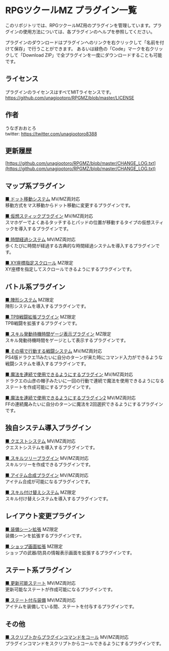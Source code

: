 # RPGツクールMZ  プラグイン一覧
このリポジトリでは、RPGツクールMZ用のプラグインを管理しています。プラグインの使用方法については、各プラグインのヘルプを参照してください。

プラグインのダウンロードはプラグインへのリンクを右クリックして「名前を付けて保存」で行うことができます。
あるいは緑色の「Code」マークを右クリックして「Download ZIP」で全プラグインを一度にダウンロードすることも可能です。

## ライセンス
プラグインのライセンスはすべてMITライセンスです。 
https://github.com/unagiootoro/RPGMZ/blob/master/LICENSE

## 作者
うなぎおおとろ  
twitter: https://twitter.com/unagiootoro8388

## 更新履歴
[https://github.com/unagiootoro/RPGMZ/blob/master/CHANGE_LOG.txt](https://github.com/unagiootoro/RPGMZ/blob/master/CHANGE_LOG.txt)

## マップ系プラグイン
[■ ドット移動システム](https://raw.githubusercontent.com/unagiootoro/RPGMZ/master/DotMoveSystem.js) MV/MZ両対応  
移動方式をマス移動からドット移動に変更するプラグインです。

[■ 仮想スティックプラグイン](https://raw.githubusercontent.com/unagiootoro/RPGMZ/master/VirtualPad.js) MV/MZ両対応  
スマホゲーでよくあるタッチするとパッドの位置が移動するタイプの仮想スティックを導入するプラグインです。

[■ 時間経過システム](https://raw.githubusercontent.com/unagiootoro/RPGMZ/master/AdvanceTimeSystem.js) MV/MZ両対応  
歩くたびに時間が経過する古典的な時間経過システムを導入するプラグインです。

[■ XY座標指定スクロール](https://raw.githubusercontent.com/unagiootoro/RPGMZ/master/XYScroll.js) MZ限定  
XY座標を指定してスクロールできるようにするプラグインです。

## バトル系プラグイン
[■ 陣形システム](https://raw.githubusercontent.com/unagiootoro/RPGMZ/master/FormationSystem.js) MZ限定  
陣形システムを導入するプラグインです。

[■ TPB戦闘拡張プラグイン](https://raw.githubusercontent.com/unagiootoro/RPGMZ/master/TPB_Extension.js) MZ限定  
TPB戦闘を拡張するプラグインです。

[■ スキル発動待機時間ゲージ表示プラグイン](https://raw.githubusercontent.com/unagiootoro/RPGMZ/master/TPB_CastGauge.js) MZ限定  
スキル発動待機時間をゲージとして表示するプラグインです。

[■ その場で行動する戦闘システム](https://raw.githubusercontent.com/unagiootoro/RPGMZ/master/InterruptBattleSystem.js) MV/MZ両対応  
PS4版ドラクエ11みたいに自分のターンが来た時にコマンド入力ができるような戦闘システムを導入するプラグインです。

[■ 魔法を連続で使用できるようにするプラグイン](https://raw.githubusercontent.com/unagiootoro/RPGMZ/master/DoubleMagic.js) MV/MZ両対応  
ドラクエの山彦の帽子みたいに一回の行動で連続で魔法を使用できるようになるステートを作成可能にするプラグインです。

[■ 魔法を連続で使用できるようにするプラグイン2](https://raw.githubusercontent.com/unagiootoro/RPGMZ/master/DoubleMagic2.js) MV/MZ両対応  
FFの連続魔みたいに自分のターンに魔法を2回選択できるようにするプラグインです。

## 独自システム導入プラグイン
[■ クエストシステム](https://raw.githubusercontent.com/unagiootoro/RPGMZ/master/QuestSystem.js) MV/MZ両対応  
クエストシステムを導入するプラグインです。

[■ スキルツリープラグイン](https://raw.githubusercontent.com/unagiootoro/RPGMZ/master/SkillTree.js) MV/MZ両対応  
スキルツリーを作成できるプラグインです。

[■ アイテム合成プラグイン](https://raw.githubusercontent.com/unagiootoro/RPGMZ/master/AlchemySystem.js) MV/MZ両対応  
アイテム合成が可能になるプラグインです。

[■ スキル付け替えシステム](https://raw.githubusercontent.com/unagiootoro/RPGMZ/master/AbilitySystem.js) MZ限定  
スキル付け替えシステムを導入するプラグインです。

## レイアウト変更プラグイン
[■ 装備シーン拡張](https://raw.githubusercontent.com/unagiootoro/RPGMZ/master/EquipScene_Extension.js) MZ限定  
装備シーンを拡張するプラグインです。

[■ ショップ画面拡張](https://raw.githubusercontent.com/unagiootoro/RPGMZ/master/ShopScene_Extension.js) MZ限定  
ショップの武器/防具の情報表示画面を拡張するプラグインです。

## ステート系プラグイン
[■ 更新可能ステート](https://raw.githubusercontent.com/unagiootoro/RPGMZ/master/StateUpdate.js) MV/MZ両対応  
更新可能なステートが作成可能になるプラグインです。

[■ ステート付与装備](https://raw.githubusercontent.com/unagiootoro/RPGMZ/master/EquipState.js) MV/MZ両対応  
アイテムを装備している間、ステートを付与するプラグインです。

## その他
[■ スクリプトからプラグインコマンドをコール](https://raw.githubusercontent.com/unagiootoro/RPGMZ/master/callPluginCommandMZ.js) MV/MZ両対応  
プラグインコマンドをスクリプトからコールできるようにするプラグインです。
